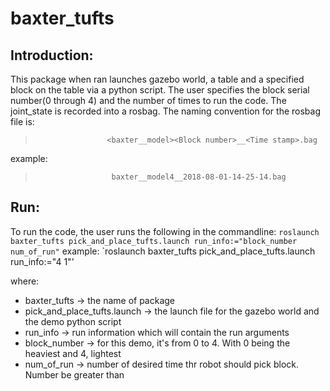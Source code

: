 # baxter_tufts
 
## Introduction:
This package when ran launches gazebo world, a table and a specified block on the table via a python script. The user specifies the block serial number(0 through 4) and the number of times to run the code. The joint_state is recorded into a rosbag. The naming convention for the rosbag file is:
>                     <baxter__model><Block number>__<Time stamp>.bag
example:
>                      baxter__model4__2018-08-01-14-25-14.bag

## Run:
To run the code, the user runs the following in the commandline:
    `roslaunch baxter_tufts pick_and_place_tufts.launch run_info:="block_number num_of_run"`
example:
    `roslaunch baxter_tufts pick_and_place_tufts.launch run_info:="4 1"'
 
where:
- baxter_tufts                -> the name of package
- pick_and_place_tufts.launch -> the launch file for the gazebo world and the demo python script
- run_info                    -> run information which will contain the run arguments
- block_number                -> for this demo, it's from 0 to 4. With 0 being the heaviest and 4, lightest
- num_of_run                  -> number of desired time thr robot should pick block. Number be greater than 

